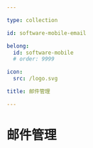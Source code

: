 ```yaml
---

type: collection

id: software-mobile-email

belong:
  id: software-mobile
  # order: 9999

icon:
  src: /logo.svg

title: 邮件管理

---
```


# 邮件管理

<ShowBreadcrumb />

<ShowResources/>
